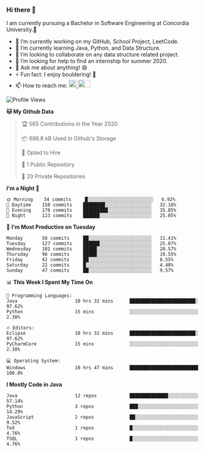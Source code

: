 ### Hi there 👋
I am currently pursuing a Bachelor in Software Engineering at Concordia University.🏫

- 🔭 I’m currently working on my GitHub, School Project, LeetCode.
- 🌱 I’m currently learning Java, Python, and Data Structure.
- 👯 I’m looking to collaborate on any data structure related project.
- 🤔 I’m looking for help to find an internship for summer 2020.
- 💬 Ask me about anything! 😄
- ⚡ Fun fact: I enjoy bouldering! 🧗‍
- 📫 How to reach me: <a href="https://www.linkedin.com/in/siu-tong-ye/" target="_blank"> <img width="20px" width="32" src="https://cdn.jsdelivr.net/npm/simple-icons@v3/icons/linkedin.svg" /> </a> <a href="mailto:SiuTongYe@gmail.com" target="_blank"> <img height="20" width="32" src="https://cdn.jsdelivr.net/npm/simple-icons@v3/icons/gmail.svg" /> </a>

<!--START_SECTION:waka-->
![Profile Views](http://img.shields.io/badge/Profile%20Views-368-blue)

**🐱 My Github Data** 

> 🏆 565 Contributions in the Year 2020
 > 
> 📦 698.8 kB Used in Github's Storage 
 > 
> 💼 Opted to Hire
 > 
> 📜 1 Public Repository 
 > 
> 🔑 20 Private Repositories 

**I'm a Night 🦉** 

```text
🌞 Morning    34 commits     █░░░░░░░░░░░░░░░░░░░░░░░░   6.92% 
🌆 Daytime    158 commits    ████████░░░░░░░░░░░░░░░░░   32.18% 
🌃 Evening    176 commits    █████████░░░░░░░░░░░░░░░░   35.85% 
🌙 Night      123 commits    ██████░░░░░░░░░░░░░░░░░░░   25.05%

```
📅 **I'm Most Productive on Tuesday** 

```text
Monday       56 commits     ██░░░░░░░░░░░░░░░░░░░░░░░   11.41% 
Tuesday      127 commits    ██████░░░░░░░░░░░░░░░░░░░   25.87% 
Wednesday    101 commits    █████░░░░░░░░░░░░░░░░░░░░   20.57% 
Thursday     96 commits     █████░░░░░░░░░░░░░░░░░░░░   19.55% 
Friday       42 commits     ██░░░░░░░░░░░░░░░░░░░░░░░   8.55% 
Saturday     22 commits     █░░░░░░░░░░░░░░░░░░░░░░░░   4.48% 
Sunday       47 commits     ██░░░░░░░░░░░░░░░░░░░░░░░   9.57%

```


📊 **This Week I Spent My Time On** 

```text
💬 Programming Languages: 
Java                     10 hrs 32 mins      ████████████████████████░   97.62% 
Python                   15 mins             ░░░░░░░░░░░░░░░░░░░░░░░░░   2.38%

🔥 Editors: 
Eclipse                  10 hrs 32 mins      ████████████████████████░   97.62% 
PyCharmCore              15 mins             ░░░░░░░░░░░░░░░░░░░░░░░░░   2.38%

💻 Operating System: 
Windows                  10 hrs 47 mins      █████████████████████████   100.0%

```

**I Mostly Code in Java** 

```text
Java                     12 repos            ██████████████░░░░░░░░░░░   57.14% 
Python                   3 repos             ███░░░░░░░░░░░░░░░░░░░░░░   14.29% 
JavaScript               2 repos             ██░░░░░░░░░░░░░░░░░░░░░░░   9.52% 
TeX                      1 repos             █░░░░░░░░░░░░░░░░░░░░░░░░   4.76% 
TSQL                     1 repos             █░░░░░░░░░░░░░░░░░░░░░░░░   4.76%

```



<!--END_SECTION:waka-->

